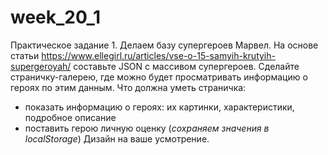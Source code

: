 # week_20_1
Практическое задание 1.
Делаем базу супергероев Марвел. На основе статьи https://www.ellegirl.ru/articles/vse-o-15-samyih-krutyih-supergeroyah/ составьте JSON с массивом супергероев. Сделайте страничку-галерею, где можно будет просматривать информацию о героях по этим данным.
Что должна уметь страничка:
- показать информацию о героях: их картинки, характеристики, подробное описание
- поставить герою личную оценку (*сохраняем значения в localStorage*)
Дизайн на ваше усмотрение.